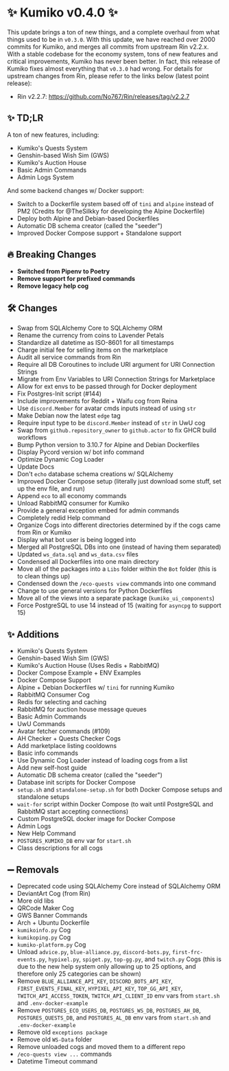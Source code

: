 # ✨ Kumiko v0.4.0 ✨

This update brings a ton of new things, and a complete overhaul from what things used to be in `v0.3.0`. With this update, we have reached over 2000 commits for Kumiko, and merges all commits from upstream Rin v2.2.x. With a stable codebase for the economy system, tons of new features and critical improvements, Kumiko has never been better. In fact, this release of Kumiko fixes almost everything that `v0.3.0` had wrong. For details for upstream changes from Rin, please refer to the links below (latest point release):

- Rin v2.2.7: https://github.com/No767/Rin/releases/tag/v2.2.7

## ✨ TD;LR

A ton of new features, including:

- Kumiko's Quests System
- Genshin-based Wish Sim (GWS)
- Kumiko's Auction House
- Basic Admin Commands
- Admin Logs System

And some backend changes w/ Docker support:

- Switch to a Dockerfile system based off of `tini` and `alpine` instead of PM2 (Credits for @TheSilkky for developing the Alpine Dockerfile)
- Deploy both Alpine and Debian-based Dockerfiles
- Automatic DB schema creator (called the "seeder")
- Improved Docker Compose support + Standalone support

## 🔥 Breaking Changes

- **Switched from Pipenv to Poetry**
- **Remove support for prefixed commands**
- **Remove legacy help cog**

## 🛠️ Changes

- Swap from SQLAlchemy Core to SQLAlchemy ORM
- Rename the currency from coins to Lavender Petals
- Standardize all datetime as ISO-8601 for all timestamps
- Charge initial fee for selling items on the marketplace 
- Audit all service commands from Rin
- Require all DB Coroutines to include URI argument for URI Connection Strings
- Migrate from Env Variables to URI Connection Strings for Marketplace
- Allow for ext envs to be passed through for Docker deployment
- Fix Postgres-Init script (#144)
- Include improvements for Reddit + Waifu cog from Reina
- Use `discord.Member` for avatar cmds inputs instead of using `str`
- Make Debian now the latest `edge` tag
- Require input type to be `discord.Member` instead of `str` in UwU cog
- Swap from `github.repository_owner` to `github.actor` to fix GHCR build workflows
- Bump Python version to 3.10.7 for Alpine and Debian Dockerfiles
- Display Pycord version w/ bot info command
- Optimize Dynamic Cog Loader
- Update Docs
- Don't `echo` database schema creations w/ SQLAlchemy
- Improved Docker Compose setup (literally just download some stuff, set up the env file, and run)
- Append `eco` to all economy commands
- Unload RabbitMQ consumer for Kumiko
- Provide a general exception embed for admin commands
- Completely redid Help command
- Organize Cogs into different directories determined by if the cogs came from Rin or Kumiko
- Display what bot user is being logged into
- Merged all PostgreSQL DBs into one (instead of having them separated)
- Updated `ws_data.sql` and `ws_data.csv` files
- Condensed all Dockerfiles into one main directory
- Move all of the packages into a `Libs` folder within the `Bot` folder (this is to clean things up)
- Condensed down the `/eco-quests view` commands into one command
- Change to use general versions for Python Dockerfiles
- Move all of the views into a separate package (`kumiko_ui_components`)
- Force PostgreSQL to use 14 instead of 15 (waiting for `asyncpg` to support 15)


## ✨ Additions
- Kumiko's Quests System
- Genshin-based Wish Sim (GWS)
- Kumiko's Auction House (Uses Redis + RabbitMQ)
- Docker Compose Example + ENV Examples
- Docker Compose Support
- Alpine + Debian Dockerfiles w/ `tini` for running Kumiko
- RabbitMQ Consumer Cog
- Redis for selecting and caching
- RabbitMQ for auction house message queues
- Basic Admin Commands
- UwU Commands
- Avatar fetcher commands (#109)
- AH Checker + Quests Checker Cogs
- Add marketplace listing cooldowns
- Basic info commands
- Use Dynamic Cog Loader instead of loading cogs from a list
- Add new self-host guide
- Automatic DB schema creator (called the "seeder")
- Database init scripts for Docker Compose 
- `setup.sh` and `standalone-setup.sh` for both Docker Compose setups and standalone setups
- `wait-for` script within Docker Compose (to wait until PostgreSQL and RabbitMQ start accepting connections)
- Custom PostgreSQL docker image for Docker Compose
- Admin Logs
- New Help Command
- `POSTGRES_KUMIKO_DB` env var for `start.sh`
- Class descriptions for all cogs

## ➖ Removals

- Deprecated code using SQLAlchemy Core instead of SQLAlchemy ORM
- DeviantArt Cog (from Rin)
- More old libs
- QRCode Maker Cog
- GWS Banner Commands
- Arch + Ubuntu Dockerfile
- `kumikoinfo.py` Cog
- `kumikoping.py` Cog
- `kumiko-platform.py` Cog
- Unload `advice.py`, `blue-alliance.py`, `discord-bots.py`, `first-frc-events.py`, `hypixel.py`, `spiget.py`, `top-gg.py`, and `twitch.py` Cogs (this is due to the new help system only allowing up to 25 options, and therefore only 25 categories can be shown)
- Remove `BLUE_ALLIANCE_API_KEY`, `DISCORD_BOTS_API_KEY`, `FIRST_EVENTS_FINAL_KEY`, `HYPIXEL_API_KEY`,  `TOP_GG_API_KEY`, `TWITCH_API_ACCESS_TOKEN`, `TWITCH_API_CLIENT_ID` env vars from `start.sh` and `.env-docker-example`
- Remove `POSTGRES_ECO_USERS_DB`, `POSTGRES_WS_DB`, `POSTGRES_AH_DB`, `POSTGRES_QUESTS_DB`, and `POSTGRES_AL_DB` env vars from `start.sh` and `.env-docker-example`
- Remove old `exceptions package`
- Remove old `WS-Data` folder
- Remove unloaded cogs and moved them to a different repo
- `/eco-quests view ...` commands
- Datetime Timeout command
